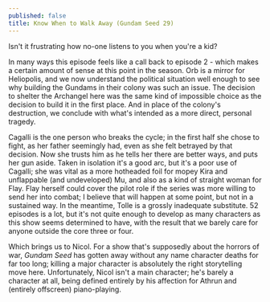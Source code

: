 ```yaml
---
published: false
title: Know When to Walk Away (Gundam Seed 29)
---
```

Isn't it frustrating how no-one listens to you when you're a kid?

In many ways this episode feels like a call back to episode 2 - which makes a certain amount of sense at this point in the season. Orb is a mirror for Heliopolis, and we now understand the political situation well enough to see why building the Gundams in their colony was such an issue. The decision to shelter the Archangel here was the same kind of impossible choice as the decision to build it in the first place. And in place of the colony's destruction, we conclude with what's intended as a more direct, personal tragedy.

Cagalli is the one person who breaks the cycle; in the first half she chose to fight, as her father seemingly had, even as she felt betrayed by that decision. Now she trusts him as he tells her there are better ways, and puts her gun aside. Taken in isolation it's a good arc, but it's a poor use of Cagalli; she was vital as a more hotheaded foil for mopey Kira and unflappable (and undeveloped) Mu, and also as a kind of straight woman for Flay. Flay herself could cover the pilot role if the series was more willing to send her into combat; I believe that will happen at some point, but not in a sustained way. In the meantime, Tolle is a grossly inadequate substitute. 52 episodes is a lot, but it's not quite enough to develop as many characters as this show seems determined to have, with the result that we barely care for anyone outside the core three or four.

Which brings us to Nicol. For a show that's supposedly about the horrors of war, *Gundam Seed* has gotten away without any name character deaths for far too long; killing a major character is absolutely the right storytelling move here. Unfortunately, Nicol isn't a main character; he's barely a character at all, being defined entirely by his affection for Athrun and (entirely offscreen) piano-playing.